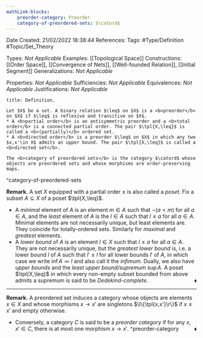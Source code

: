 ```yaml
---
mathLink-blocks:
    preorder-category: Preorder
    category-of-preordered-sets: $\catord$
---
```


<div class="topSpace"></div>

Date Created: 21/02/2022 18:38:44
References:
Tags: #Type/Definition #Topic/Set_Theory

Types: <i>Not Applicable</i>
Examples: [[Topological Space]]
Constructions: [[Order Space]], [[Convergence of Nets]], [[Well-founded Relation]], [[Initial Segment]]
Generalizations: <i>Not Applicable</i>

Properties: <i>Not Applicable</i>
Sufficiencies: <i>Not Applicable</i>
Equivalences: <i>Not Applicable</i>
Justifications: <i>Not Applicable</i>

``` ad-Definition
title: Definition.

Let $X$ be a set. A binary relation $\leq$ on $X$ is a <b>preorder</b> on $X$ if $\leq$ is reflexive and transitive on $X$.
* A <b>partial order</b> is an antisymmetric preorder and a <b>total order</b> is a connected partial order. The pair $\tpl{X,\leq}$ is called a <b>(partially)</b> ordered set.
* A <b>directed order</b> is a preorder $\leq$ on $X$ in which any two $x,x'\in X$ admits an upper bound. The pair $\tpl{X,\leq}$ is called a <b>directed set</b>.

The <b>category of preordered sets</b> is the category $\catord$ whose objects are preordered sets and whose morphisms are order-preserving maps.

```
^category-of-preordered-sets

<b>Remark.</b> A set $X$ equipped with a partial order $\leq$ is also called a <i>poset</i>. Fix a subset $A\subseteq X$ of a poset $\tpl{X,\leq}$.
* A <i>minimal</i> element of $A$ is an element $m\in A$ such that $\lnot(a<m)$ for all $a\in A$, and the <i>least</i> element of $A$ is the $l\in A$ such that $l\leq a$ for all $a\in A$. Minimal elements are not necessarily unique, but least elements are. They coincide for totally-ordered sets. Similarly for <i>maximal</i> and <i>greatest</i> elements.
* A <i>lower bound</i> of $A$ is an element $l\in X$ such that $l\leq a$ for all $a\in A$. They are not necessarily unique, but the <i>greatest lower bound</i> is, i.e. a lower bound $l$ of $A$ such that $l'\leq l$ for all lower bounds $l'$ of $A$, in which case we write $\inf A\coloneqq l$ and also call it the <i>infimum</i>. Dually, we also have <i>upper bounds</i> and the <i>least upper bound/supremum</i> $\sup A$. A poset $\tpl{X,\leq}$ in which every non-empty subset bounded from above admits a supremum is said to be <i>Dedekind-complete</i>.<span style="float:right;">$\blacklozenge$</span>

---

<b>Remark.</b> A preordered set induces a category whose objects are elements $x\in X$ and whose morphisms $x\to x'$ are singletons $\l\{\tpl{x,x'}\r\}$ if $x\leq x'$ and empty otherwise.
* Conversely, a category $C$ is said to be a <i>preorder category</i> if for any $x,x'\in C$, there is at most one morphism $x\to x'$.<span style="float:right;">$\blacklozenge$</span> ^preorder-category
